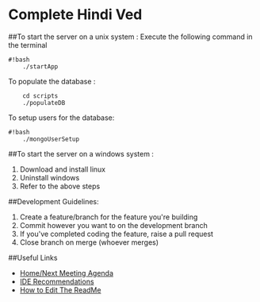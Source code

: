 # Complete Hindi Ved 

##To start the server on a unix system :
Execute the following command in the terminal
```
#!bash
    ./startApp
```
To populate the database : 

```
    cd scripts
    ./populateDB
``` 

To setup users for the database:
```
#!bash
    ./mongoUserSetup
```


##To start the server on a windows system :
1. Download and install linux
1. Uninstall windows
1. Refer to the above steps

##Development Guidelines:
1. Create a feature/branch for the feature you're building
1. Commit however you want to on the development branch
1. If you've completed coding the feature, raise a pull request
1. Close branch on merge (whoever merges)

##Useful Links
* [Home/Next Meeting Agenda](https://bitbucket.org/rishabhbaid/hindi/wiki/Home)
* [IDE Recommendations](https://bitbucket.org/rishabhbaid/hindi/wiki/IDE_Setup)
* [How to Edit The ReadMe](https://bitbucket.org/tutorials/markdowndemo)
